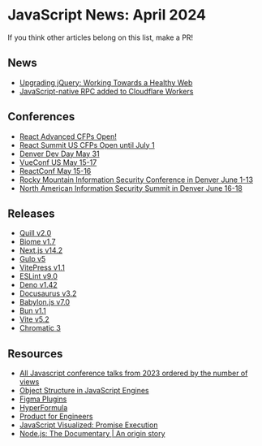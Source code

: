 # JavaScript News: April 2024

If you think other articles belong on this list, make a PR!

## News
- [Upgrading jQuery: Working Towards a Healthy Web](https://blog.jquery.com/2024/04/17/upgrading-jquery-working-towards-a-healthy-web/)
- [JavaScript-native RPC added to Cloudflare Workers](https://blog.cloudflare.com/javascript-native-rpc)

## Conferences
- [React Advanced CFPs Open!](https://reactadvanced.com/)
- [React Summit US CFPs Open until July 1](https://reactsummit.us/)
- [Denver Dev Day May 31](https://denverdevday.github.io/may-2024/)
- [VueConf US May 15-17](https://vueconf.us/)
- [ReactConf May 15-16](https://conf.react.dev/)
- [Rocky Mountain Information Security Conference in Denver June 1-13](https://www.rmisc.org/)
- [North American Information Security Summit in Denver June 16-18](https://infosecurity-summit.com/)

## Releases
- [Quill v2.0](https://slab.com/blog/announcing-quill-2-0/)
- [Biome v1.7](https://biomejs.dev/blog/biome-v1-7)
- [Next.js v14.2](https://nåextjs.org/blog/next-14-2)
- [Gulp v5](https://medium.com/gulpjs/announcing-gulp-v5-c67d077dbdb7)
- [VitePress v1.1](https://github.com/vuejs/vitepress/blob/main/CHANGELOG.md)
- [ESLint v9.0](https://eslint.org/blog/2024/04/eslint-v9.0.0-released/)
- [Deno v1.42](https://deno.com/blog/v1.42)
- [Docusaurus v3.2](https://docusaurus.io/blog/releases/3.2)
- [Babylon.js v7.0](https://babylonjs.medium.com/introducing-babylon-js-7-0-a141cd7ede0d)
- [Bun v1.1](https://bun.sh/blog/bun-v1.1)
- [Vite v5.2](https://github.com/vitejs/vite/blob/v5.2.10/packages/vite/CHANGELOG.md)
- [Chromatic 3](https://www.chromatic.com/blog/chromatic-3/)

## Resources
- [All Javascript conference talks from 2023 ordered by the number of views](https://techtalksweekly.substack.com/p/ttw-extra-3-all-javascript-conference)
- [Object Structure in JavaScript Engines](https://blog.frontend-almanac.com/js-object-structure)
- [Figma Plugins](https://macwright.com/2024/03/29/figma-plugins.html)
- [HyperFormula](https://hyperformula.handsontable.com/)
- [Product for Engineers](https://newsletter.posthog.com/p/what-is-product-for-engineers)
- [JavaScript Visualized: 
Promise Execution](https://www.lydiahallie.com/blog/promise-execution)
- [Node.js: The Documentary | An origin story](https://www.youtube.com/watch?v=LB8KwiiUGy0)
